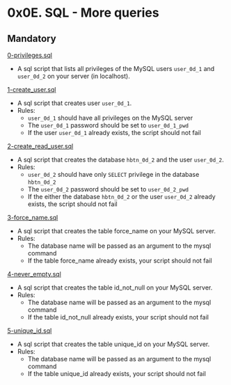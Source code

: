 # 0x0E. SQL - More queries

## Mandatory

[0-privileges.sql](./0-privileges.sql)

- A sql script that lists all privileges of the MySQL users `user_0d_1` and
  `user_0d_2` on your server (in localhost).

[1-create_user.sql](./1-create_user.sql)

- A sql script that creates user `user_0d_1`.
- Rules:
  - `user_0d_1` should have all privileges on the MySQL server
  - The `user_0d_1` password should be set to `user_0d_1_pwd`
  - If the user `user_0d_1` already exists, the script should not fail

[2-create_read_user.sql](./2-create_read_user.sql)

- A sql script that creates the database `hbtn_0d_2` and the user `user_0d_2`.
- Rules:
  - `user_0d_2` should have only `SELECT` privilege in the database `hbtn_0d_2`
  - The `user_0d_2` password should be set to `user_0d_2_pwd`
  - If the either the database `hbtn_0d_2` or the user `user_0d_2` already
    exists, the script should not fail

[3-force_name.sql](./3-force_name.sql)

- A sql script that creates the table force_name on your MySQL server.
- Rules:
  - The database name will be passed as an argument to the mysql command
  - If the table force_name already exists, your script should not fail

[4-never_empty.sql](./4-never_empty.sql)

- A sql script that creates the table id_not_null on your MySQL server.
- Rules:
  - The database name will be passed as an argument to the mysql command
  - If the table id_not_null already exists, your script should not fail

[5-unique_id.sql](./5-unique_id.sql)

- A sql script that creates the table unique_id on your MySQL server.
- Rules:
  - The database name will be passed as an argument to the mysql command
  - If the table unique_id already exists, your script should not fail
